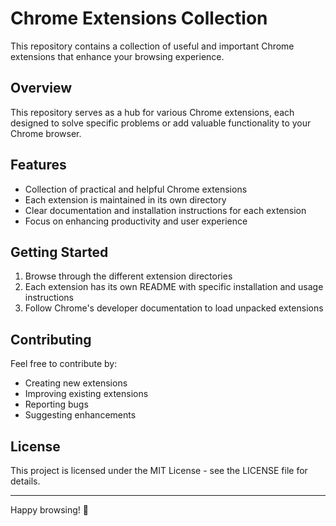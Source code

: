 # Chrome Extensions Collection

This repository contains a collection of useful and important Chrome extensions that enhance your browsing experience.

## Overview

This repository serves as a hub for various Chrome extensions, each designed to solve specific problems or add valuable functionality to your Chrome browser.

## Features

- Collection of practical and helpful Chrome extensions
- Each extension is maintained in its own directory
- Clear documentation and installation instructions for each extension
- Focus on enhancing productivity and user experience

## Getting Started

1. Browse through the different extension directories
2. Each extension has its own README with specific installation and usage instructions
3. Follow Chrome's developer documentation to load unpacked extensions

## Contributing

Feel free to contribute by:
- Creating new extensions
- Improving existing extensions
- Reporting bugs
- Suggesting enhancements

## License

This project is licensed under the MIT License - see the LICENSE file for details.

---

Happy browsing! 🚀 